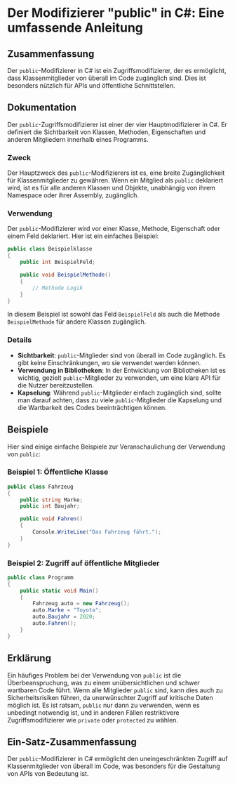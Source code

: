 <!--
Meta Description: # Der Modifizierer "public" in C#: Eine umfassende Anleitung ## Zusammenfassung Der `public`-Modifizierer in C# ist ein Zugriffsmodifizierer, der es e...
Meta Keywords: public, ist, der, von, die
-->

# Der Modifizierer "public" in C#: Eine umfassende Anleitung

## Zusammenfassung
Der `public`-Modifizierer in C# ist ein Zugriffsmodifizierer, der es ermöglicht, dass Klassenmitglieder von überall im Code zugänglich sind. Dies ist besonders nützlich für APIs und öffentliche Schnittstellen.

## Dokumentation
Der `public`-Zugriffsmodifizierer ist einer der vier Hauptmodifizierer in C#. Er definiert die Sichtbarkeit von Klassen, Methoden, Eigenschaften und anderen Mitgliedern innerhalb eines Programms. 

### Zweck
Der Hauptzweck des `public`-Modifizierers ist es, eine breite Zugänglichkeit für Klassenmitglieder zu gewähren. Wenn ein Mitglied als `public` deklariert wird, ist es für alle anderen Klassen und Objekte, unabhängig von ihrem Namespace oder ihrer Assembly, zugänglich.

### Verwendung
Der `public`-Modifizierer wird vor einer Klasse, Methode, Eigenschaft oder einem Feld deklariert. Hier ist ein einfaches Beispiel:

```csharp
public class Beispielklasse
{
    public int BeispielFeld;

    public void BeispielMethode()
    {
        // Methode Logik
    }
}
```

In diesem Beispiel ist sowohl das Feld `BeispielFeld` als auch die Methode `BeispielMethode` für andere Klassen zugänglich.

### Details
- **Sichtbarkeit**: `public`-Mitglieder sind von überall im Code zugänglich. Es gibt keine Einschränkungen, wo sie verwendet werden können.
- **Verwendung in Bibliotheken**: In der Entwicklung von Bibliotheken ist es wichtig, gezielt `public`-Mitglieder zu verwenden, um eine klare API für die Nutzer bereitzustellen.
- **Kapselung**: Während `public`-Mitglieder einfach zugänglich sind, sollte man darauf achten, dass zu viele `public`-Mitglieder die Kapselung und die Wartbarkeit des Codes beeinträchtigen können.

## Beispiele
Hier sind einige einfache Beispiele zur Veranschaulichung der Verwendung von `public`:

### Beispiel 1: Öffentliche Klasse
```csharp
public class Fahrzeug
{
    public string Marke;
    public int Baujahr;

    public void Fahren()
    {
        Console.WriteLine("Das Fahrzeug fährt.");
    }
}
```

### Beispiel 2: Zugriff auf öffentliche Mitglieder
```csharp
public class Programm
{
    public static void Main()
    {
        Fahrzeug auto = new Fahrzeug();
        auto.Marke = "Toyota";
        auto.Baujahr = 2020;
        auto.Fahren();
    }
}
```

## Erklärung
Ein häufiges Problem bei der Verwendung von `public` ist die Überbeanspruchung, was zu einem unübersichtlichen und schwer wartbaren Code führt. Wenn alle Mitglieder `public` sind, kann dies auch zu Sicherheitsrisiken führen, da unerwünschter Zugriff auf kritische Daten möglich ist. Es ist ratsam, `public` nur dann zu verwenden, wenn es unbedingt notwendig ist, und in anderen Fällen restriktivere Zugriffsmodifizierer wie `private` oder `protected` zu wählen.

## Ein-Satz-Zusammenfassung
Der `public`-Modifizierer in C# ermöglicht den uneingeschränkten Zugriff auf Klassenmitglieder von überall im Code, was besonders für die Gestaltung von APIs von Bedeutung ist.